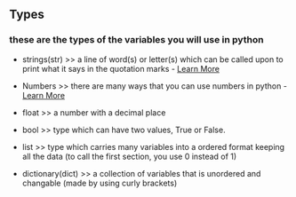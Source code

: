## Types ##
### these are the types of the variables you will use in python ###
- strings(str) >> a line of word(s) or letter(s) which can be called upon to print what it says in the quotation marks - [Learn More](https://github.com/AileshC/Basic_Python/blob/master/String.md) 

- Numbers >> there are many ways that you can use numbers in python - [Learn More](https://github.com/AileshC/Basic_Python/blob/master/Numbers.md)

- float >> a number with a decimal place

- bool >> type which can have two values, True or False.

- list >> type which carries many variables into a ordered format keeping all the data (to call the first section, you use 0 instead of 1)

- dictionary(dict) >> a collection of variables that is unordered and changable (made by using curly brackets)
